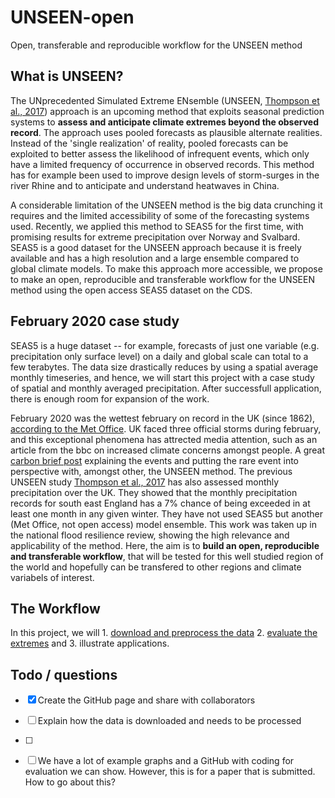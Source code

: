 # UNSEEN-open
Open, transferable and reproducible workflow for the UNSEEN method

## What is UNSEEN?
The UNprecedented Simulated Extreme ENsemble (UNSEEN, [Thompson et al., 2017](https://www.nature.com/articles/s41467-017-00275-3)) approach is an upcoming method that exploits seasonal prediction systems to **assess and anticipate climate extremes beyond the observed record**. The approach uses pooled forecasts as plausible alternate realities. Instead of the 'single realization' of reality, pooled forecasts can be exploited to better assess the likelihood of infrequent events, which only have a limited frequency of occurrence in observed records. This method has for example been used to improve design levels of storm-surges in the river Rhine and to anticipate and understand heatwaves in China. 
   
A considerable limitation of the UNSEEN method is the big data crunching it requires and the limited accessibility of some of the forecasting systems used. Recently, we applied this method to SEAS5 for the first time, with promising results for extreme precipitation over Norway and Svalbard. SEAS5 is a good dataset for the UNSEEN approach because it is freely available and has a high resolution and a large ensemble compared to global climate models. To make this approach more accessible, we propose to make an open, reproducible and transferable workflow for the UNSEEN method using the open access SEAS5 dataset on the CDS. 

## February 2020 case study
SEAS5 is a huge dataset -- for example, forecasts of just one variable (e.g. precipitation only surface level) on a daily and global scale can total to a few terabytes.  The data size drastically reduces by using a spatial average monthly timeseries, and hence, we will start this project with a case study of spatial and monthly averaged precipitation.  After successfull application, there is enough room for expansion of the work.

February 2020 was the wettest february on record in the UK (since 1862), [according to the Met Office](https://www.metoffice.gov.uk/about-us/press-office/news/weather-and-climate/2020/2020-winter-february-stats).  UK faced three official storms during february, and this exceptional phenomena has attrected  media attention, such as an article from the bbc on increased climate concerns amongst people. A great [carbon brief post](https://www.carbonbrief.org/met-office-why-the-uk-saw-record-breaking-rainfall-in-february-2020) explaining the events and putting the rare event into perspective with, amongst other, the UNSEEN method. The previous UNSEEN study [Thompson et al., 2017](https://www.nature.com/articles/s41467-017-00275-3) has also assessed monthly precipitation over the UK. They showed that the monthly precipitation records for south east England has a 7% chance of being exceeded in at least one month in any given winter. They have not used SEAS5 but another (Met Office, not open access) model ensemble. This work was taken up in the national flood resilience review, showing the high relevance and applicability of the method. Here, the aim is to **build an open, reproducible and transferable workflow**, that will be tested for this well studied region of the world and hopefully can be transfered to other regions and climate variabels of interest.  

## The Workflow
In this project, we will 1. [download and preprocess the data](Data_mining.md) 2. [evaluate the extremes](Evaluation.md) and 3. illustrate applications.

## Todo / questions
- [x] Create the GitHub page and share with collaborators
- [ ] Explain how the data is downloaded and needs to be processed
- [ ] 

- [ ] We have a lot of example graphs and a GitHub with coding for evaluation we can show. However, this is for a paper that is submitted. How to go about this?


